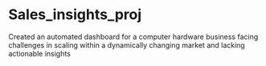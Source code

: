 # Sales_insights_proj
Created an automated dashboard for a computer hardware business facing challenges in scaling within a dynamically changing market and lacking actionable insights
